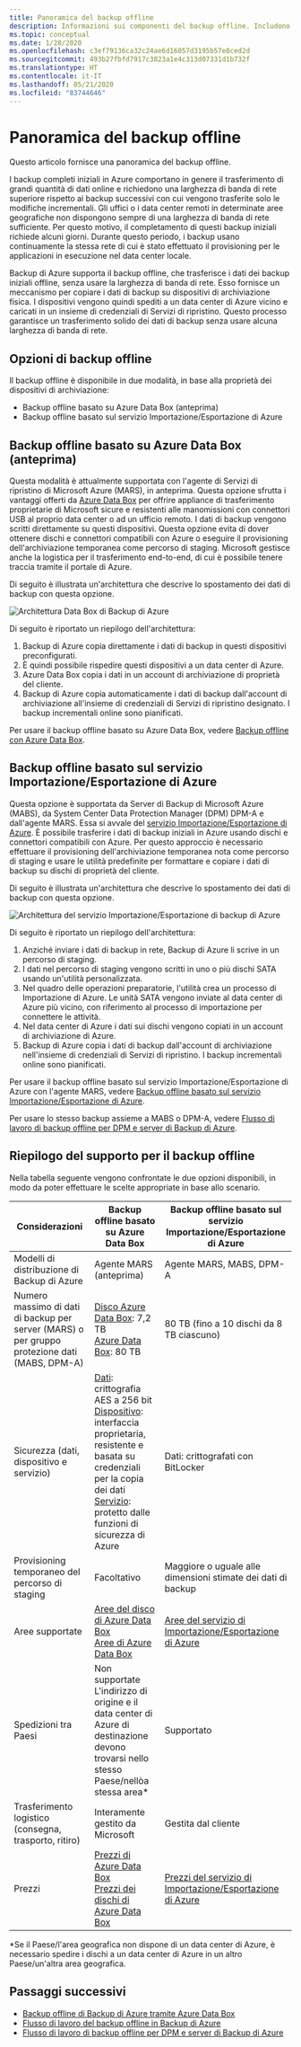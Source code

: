 ```yaml
---
title: Panoramica del backup offline
description: Informazioni sui componenti del backup offline. Includono il backup offline basato su Azure Data Box e sul servizio Importazione/Esportazione di Azure.
ms.topic: conceptual
ms.date: 1/28/2020
ms.openlocfilehash: c3ef79136ca32c24ae6d16057d3195b57e8ced2d
ms.sourcegitcommit: 493b27fbfd7917c3823a1e4c313d07331d1b732f
ms.translationtype: HT
ms.contentlocale: it-IT
ms.lasthandoff: 05/21/2020
ms.locfileid: "83744646"
---
```

# <a name="overview-of-offline-backup"></a>Panoramica del backup offline

Questo articolo fornisce una panoramica del backup offline.

I backup completi iniziali in Azure comportano in genere il trasferimento di grandi quantità di dati online e richiedono una larghezza di banda di rete superiore rispetto ai backup successivi con cui vengono trasferite solo le modifiche incrementali. Gli uffici o i data center remoti in determinate aree geografiche non dispongono sempre di una larghezza di banda di rete sufficiente. Per questo motivo, il completamento di questi backup iniziali richiede alcuni giorni. Durante questo periodo, i backup usano continuamente la stessa rete di cui è stato effettuato il provisioning per le applicazioni in esecuzione nel data center locale.

Backup di Azure supporta il backup offline, che trasferisce i dati dei backup iniziali offline, senza usare la larghezza di banda di rete. Esso fornisce un meccanismo per copiare i dati di backup su dispositivi di archiviazione fisica. I dispositivi vengono quindi spediti a un data center di Azure vicino e caricati in un insieme di credenziali di Servizi di ripristino. Questo processo garantisce un trasferimento solido dei dati di backup senza usare alcuna larghezza di banda di rete.

## <a name="offline-backup-options"></a>Opzioni di backup offline

Il backup offline è disponibile in due modalità, in base alla proprietà dei dispositivi di archiviazione:

- Backup offline basato su Azure Data Box (anteprima)
- Backup offline basato sul servizio Importazione/Esportazione di Azure

## <a name="offline-backup-based-on-azure-data-box-preview"></a>Backup offline basato su Azure Data Box (anteprima)

Questa modalità è attualmente supportata con l'agente di Servizi di ripristino di Microsoft Azure (MARS), in anteprima. Questa opzione sfrutta i vantaggi offerti da [Azure Data Box](https://azure.microsoft.com/services/databox/) per offrire appliance di trasferimento proprietarie di Microsoft sicure e resistenti alle manomissioni con connettori USB al proprio data center o ad un ufficio remoto. I dati di backup vengono scritti direttamente su questi dispositivi. Questa opzione evita di dover ottenere dischi e connettori compatibili con Azure o eseguire il provisioning dell'archiviazione temporanea come percorso di staging. Microsoft gestisce anche la logistica per il trasferimento end-to-end, di cui è possibile tenere traccia tramite il portale di Azure.

Di seguito è illustrata un'architettura che descrive lo spostamento dei dati di backup con questa opzione.

![Architettura Data Box di Backup di Azure](./media/offline-backup-overview/azure-backup-databox-architecture.png)

Di seguito è riportato un riepilogo dell'architettura:

1. Backup di Azure copia direttamente i dati di backup in questi dispositivi preconfigurati.
2. È quindi possibile rispedire questi dispositivi a un data center di Azure.
3. Azure Data Box copia i dati in un account di archiviazione di proprietà del cliente.
4. Backup di Azure copia automaticamente i dati di backup dall'account di archiviazione all'insieme di credenziali di Servizi di ripristino designato. I backup incrementali online sono pianificati.

Per usare il backup offline basato su Azure Data Box, vedere [Backup offline con Azure Data Box](offline-backup-azure-data-box.md).

## <a name="offline-backup-based-on-the-azure-importexport-service"></a>Backup offline basato sul servizio Importazione/Esportazione di Azure

Questa opzione è supportata da Server di Backup di Microsoft Azure (MABS), da System Center Data Protection Manager (DPM) DPM-A e dall'agente MARS. Essa si avvale del [servizio Importazione/Esportazione di Azure](https://docs.microsoft.com/azure/storage/common/storage-import-export-service). È possibile trasferire i dati di backup iniziali in Azure usando dischi e connettori compatibili con Azure. Per questo approccio è necessario effettuare il provisioning dell'archiviazione temporanea nota come percorso di staging e usare le utilità predefinite per formattare e copiare i dati di backup su dischi di proprietà del cliente.

Di seguito è illustrata un'architettura che descrive lo spostamento dei dati di backup con questa opzione.

![Architettura del servizio Importazione/Esportazione di backup di Azure](./media/offline-backup-overview/azure-backup-import-export.png)

Di seguito è riportato un riepilogo dell'architettura:

1. Anziché inviare i dati di backup in rete, Backup di Azure li scrive in un percorso di staging.
2. I dati nel percorso di staging vengono scritti in uno o più dischi SATA usando un'utilità personalizzata.
3. Nel quadro delle operazioni preparatorie, l'utilità crea un processo di Importazione di Azure. Le unità SATA vengono inviate al data center di Azure più vicino, con riferimento al processo di importazione per connettere le attività.
4. Nel data center di Azure i dati sui dischi vengono copiati in un account di archiviazione di Azure.
5. Backup di Azure copia i dati di backup dall'account di archiviazione nell'insieme di credenziali di Servizi di ripristino. I backup incrementali online sono pianificati.

Per usare il backup offline basato sul servizio Importazione/Esportazione di Azure con l'agente MARS, vedere [Backup offline basato sul servizio Importazione/Esportazione di Azure](https://docs.microsoft.com/azure/backup/backup-azure-backup-import-export).

Per usare lo stesso backup assieme a MABS o DPM-A, vedere [Flusso di lavoro di backup offline per DPM e server di Backup di Azure](https://docs.microsoft.com/azure/backup/backup-azure-backup-server-import-export-).

## <a name="offline-backup-support-summary"></a>Riepilogo del supporto per il backup offline

Nella tabella seguente vengono confrontate le due opzioni disponibili, in modo da poter effettuare le scelte appropriate in base allo scenario.

| **Considerazioni**                                            | **Backup offline basato su Azure Data Box**                     | **Backup offline basato sul servizio Importazione/Esportazione di Azure**                |
| ------------------------------------------------------------ | ------------------------------------------------------------ | ------------------------------------------------------------ |
| Modelli di distribuzione di Backup di Azure                              | Agente MARS (anteprima)                                              | Agente MARS, MABS, DPM-A                                           |
| Numero massimo di dati di backup per server (MARS) o per gruppo protezione dati (MABS, DPM-A) | [Disco Azure Data Box](https://docs.microsoft.com/azure/databox/data-box-disk-overview): 7,2 TB <br> [Azure Data Box](https://docs.microsoft.com/azure/databox/data-box-overview): 80 TB       | 80 TB (fino a 10 dischi da 8 TB ciascuno)                          |
| Sicurezza (dati, dispositivo e servizio)                           | [Dati](https://docs.microsoft.com/azure/databox/data-box-security#data-box-data-protection): crittografia AES a 256 bit <br> [Dispositivo](https://docs.microsoft.com/azure/databox/data-box-security#data-box-device-protection): interfaccia proprietaria, resistente e basata su credenziali per la copia dei dati <br> [Servizio](https://docs.microsoft.com/azure/databox/data-box-security#data-box-service-protection): protetto dalle funzioni di sicurezza di Azure | Dati: crittografati con BitLocker                                 |
| Provisioning temporaneo del percorso di staging                     | Facoltativo                                                | Maggiore o uguale alle dimensioni stimate dei dati di backup        |
| Aree supportate                                           | [Aree del disco di Azure Data Box](https://docs.microsoft.com/azure/databox/data-box-disk-overview#region-availability) <br> [Aree di Azure Data Box](https://docs.microsoft.com/azure/databox/data-box-disk-overview#region-availability) | [Aree del servizio di Importazione/Esportazione di Azure](https://docs.microsoft.com/azure/storage/common/storage-import-export-service#region-availability) |
| Spedizioni tra Paesi                                     | Non supportate  <br>    L'indirizzo di origine e il data center di Azure di destinazione devono trovarsi nello stesso Paese/nellòa stessa area* | Supportato                                                    |
| Trasferimento logistico (consegna, trasporto, ritiro)           | Interamente gestito da Microsoft                                     | Gestita dal cliente                                            |
| Prezzi                                                      | [Prezzi di Azure Data Box](https://azure.microsoft.com/pricing/details/databox/) <br> [Prezzi dei dischi di Azure Data Box](https://azure.microsoft.com/pricing/details/databox/disk/) | [Prezzi del servizio di Importazione/Esportazione di Azure](https://azure.microsoft.com/pricing/details/storage-import-export/) |

*Se il Paese/l'area geografica non dispone di un data center di Azure, è necessario spedire i dischi a un data center di Azure in un altro Paese/un'altra area geografica.

## <a name="next-steps"></a>Passaggi successivi

- [Backup offline di Backup di Azure tramite Azure Data Box](offline-backup-azure-data-box.md#backup-data-size-and-supported-data-box-skus)
- [Flusso di lavoro del backup offline in Backup di Azure](backup-azure-backup-import-export.md)
- [Flusso di lavoro di backup offline per DPM e server di Backup di Azure](backup-azure-backup-server-import-export-.md)
